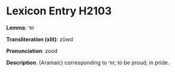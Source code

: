 # Lexicon Entry H2103

**Lemma**: זוּד

**Transliteration (xlit)**: zûwd

**Pronunciation**: zood

**Description**:
(Aramaic) corresponding to זוּד; to be proud; in pride.
